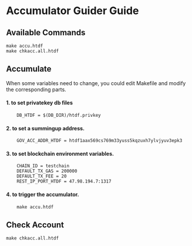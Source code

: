 # Accumulator Guider Guide
## Available Commands
    make accu.htdf
    make chkacc.all.htdf
## Accumulate
When some variables need to change, you could edit Makefile and modify the corresponding parts.
#### 1. to set privatekey db files
        DB_HTDF = $(DB_DIR)/htdf.privkey
#### 2. to set a summingup address.
        GOV_ACC_ADDR_HTDF = htdf1aax569cs769m33yuss5kqzuxh7ylvjyuv3epk3
#### 3. to set blockchain environment variables.
        CHAIN_ID = testchain
        DEFAULT_TX_GAS = 200000
        DEFAULT_TX_FEE = 20
        REST_IP_PORT_HTDF = 47.98.194.7:1317
#### 4. to trigger the accumulator.
        make accu.htdf
## Check Account
    make chkacc.all.htdf